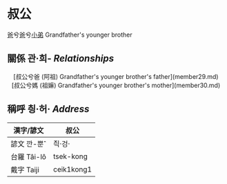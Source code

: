 # 叔公
[爸](member1.md)兮[爸](member2.md)兮[小弟](member8.md)
Grandfather's younger brother

## 關係 관·희- _Relationships_

<center>[叔公兮爸 (阿祖) Grandfather's younger brother's father](member29.md)</center>

<center>[叔公兮媽 (祖嫲) Grandfather's younger brother's mother](member30.md)</center>



## 稱呼 칑·허· _Address_

漢字/諺文 | 叔公
--- | ---
諺文 깐-뿐ˆ | 즥·겅·
台羅 Tâi-lô | tsek-kong
戴字 Taiji | ceik1kong1


